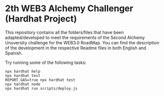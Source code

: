 # 2th WEB3 Alchemy Challenger (Hardhat Project)

This repository contains all the folders/files that have been adapted/developed to meet the requirements
of the Second Alchemy Unuversity challenge for the WEB3.0 RoadMap. You can find the description of the
development in the respective Readme files in both English and Spanish.

Try running some of the following tasks:

```shell
npx hardhat help
npx hardhat test
REPORT_GAS=true npx hardhat test
npx hardhat node
npx hardhat run scripts/deploy.js
```
